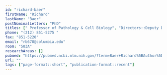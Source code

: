 ```yaml
---
id: "richard-baer"
firstName: "Richard"
lastName: "Baer"
postNominalLetters: "PhD"
titles: [" Professor of Pathology & Cell Biology", "Directors::Deputy Director"]
phone: "(212) 851-5275 "
fax: "851-5220"
email: "rb670@columbia.edu"
room: "503A"
researchAreas: []
pubmed: "https://pubmed.ncbi.nlm.nih.gov/?term=Baer+Richard%5BAuthor%5D&sort=pubdate"
url: ""
tags: ["page-format::short", "publication-format::recent"]
---
```

